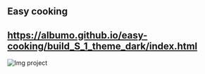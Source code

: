 ## Easy cooking
## https://albumo.github.io/easy-cooking/build_S_1_theme_dark/index.html
![Img project](./image/image.jpg)